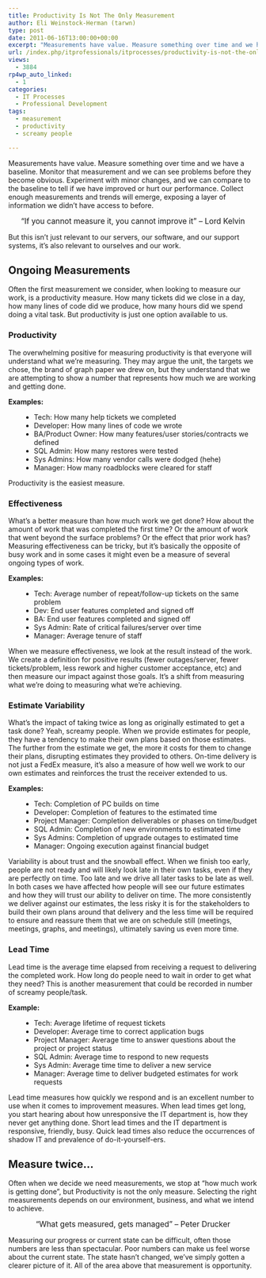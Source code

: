 ```yaml
---
title: Productivity Is Not The Only Measurement
author: Eli Weinstock-Herman (tarwn)
type: post
date: 2011-06-16T13:00:00+00:00
excerpt: "Measurements have value. Measure something over time and we have a baseline. Monitor that measurement and we can see problems before they become obvious. Experiment with minor changes, and we can compare to the baseline to tell if we have improved or hurt our performance. Collect enough measurements and trends will emerge, exposing a layer of information we didn't have access to before."
url: /index.php/itprofessionals/itprocesses/productivity-is-not-the-only/
views:
  - 3884
rp4wp_auto_linked:
  - 1
categories:
  - IT Processes
  - Professional Development
tags:
  - measurement
  - productivity
  - screamy people

---
```

Measurements have value. Measure something over time and we have a baseline. Monitor that measurement and we can see problems before they become obvious. Experiment with minor changes, and we can compare to the baseline to tell if we have improved or hurt our performance. Collect enough measurements and trends will emerge, exposing a layer of information we didn&#8217;t have access to before.

<quote style="text-align: center; display: block; font-size: 110%">&#8220;If you cannot measure it, you cannot improve it&#8221; &#8211; Lord Kelvin</quote>

But this isn&#8217;t just relevant to our servers, our software, and our support systems, it&#8217;s also relevant to ourselves and our work.

## Ongoing Measurements

Often the first measurement we consider, when looking to measure our work, is a productivity measure. How many tickets did we close in a day, how many lines of code did we produce, how many hours did we spend doing a vital task. But productivity is just one option available to us.

### Productivity

The overwhelming positive for measuring productivity is that everyone will understand what we&#8217;re measuring. They may argue the unit, the targets we chose, the brand of graph paper we drew on, but they understand that we are attempting to show a number that represents how much we are working and getting done.

**Examples:**

<ul style="margin-left: 2em">
  <li>
    Tech: How many help tickets we completed
  </li>
  <li>
    Developer: How many lines of code we wrote
  </li>
  <li>
    BA/Product Owner: How many features/user stories/contracts we defined
  </li>
  <li>
    SQL Admin: How many restores were tested
  </li>
  <li>
    Sys Admins: How many vendor calls were dodged (hehe)
  </li>
  <li>
    Manager: How many roadblocks were cleared for staff
  </li>
</ul>

Productivity is the easiest measure.

### Effectiveness

What&#8217;s a better measure than how much work we get done? How about the amount of work that was completed the first time? Or the amount of work that went beyond the surface problems? Or the effect that prior work has? Measuring effectiveness can be tricky, but it&#8217;s basically the opposite of busy work and in some cases it might even be a measure of several ongoing types of work.

**Examples:**

<ul style="margin-left: 2em">
  <li>
    Tech: Average number of repeat/follow-up tickets on the same problem
  </li>
  <li>
    Dev: End user features completed and signed off
  </li>
  <li>
    BA: End user features completed and signed off
  </li>
  <li>
    Sys Admin: Rate of critical failures/server over time
  </li>
  <li>
    Manager: Average tenure of staff
  </li>
</ul>

When we measure effectiveness, we look at the result instead of the work. We create a definition for positive results (fewer outages/server, fewer tickets/problem, less rework and higher customer acceptance, etc) and then measure our impact against those goals. It&#8217;s a shift from measuring what we&#8217;re doing to measuring what we&#8217;re achieving.

### Estimate Variability

What&#8217;s the impact of taking twice as long as originally estimated to get a task done? Yeah, screamy people. When we provide estimates for people, they have a tendency to make their own plans based on those estimates. The further from the estimate we get, the more it costs for them to change their plans, disrupting estimates they provided to others. On-time delivery is not just a FedEx measure, it&#8217;s also a measure of how well we work to our own estimates and reinforces the trust the receiver extended to us.

**Examples:**

<ul style="margin-left: 2em">
  <li>
    Tech: Completion of PC builds on time
  </li>
  <li>
    Developer: Completion of features to the estimated time
  </li>
  <li>
    Project Manager: Completion deliverables or phases on time/budget
  </li>
  <li>
    SQL Admin: Completion of new environments to estimated time
  </li>
  <li>
    Sys Admins: Completion of upgrade outages to estimated time
  </li>
  <li>
    Manager: Ongoing execution against financial budget
  </li>
</ul>

Variability is about trust and the snowball effect. When we finish too early, people are not ready and will likely look late in their own tasks, even if they are perfectly on time. Too late and we drive all later tasks to be late as well. In both cases we have affected how people will see our future estimates and how they will trust our ability to deliver on time. The more consistently we deliver against our estimates, the less risky it is for the stakeholders to build their own plans around that delivery and the less time will be required to ensure and reassure them that we are on schedule still (meetings, meetings, graphs, and meetings), ultimately saving us even more time.

### Lead Time

Lead time is the average time elapsed from receiving a request to delivering the completed work. How long do people need to wait in order to get what they need? This is another measurement that could be recorded in number of screamy people/task.

**Example:**

<ul style="margin-left: 2em">
  <li>
    Tech: Average lifetime of request tickets
  </li>
  <li>
    Developer: Average time to correct application bugs
  </li>
  <li>
    Project Manager: Average time to answer questions about the project or project status
  </li>
  <li>
    SQL Admin: Average time to respond to new requests
  </li>
  <li>
    Sys Admin: Average time time to deliver a new service
  </li>
  <li>
    Manager: Average time to deliver budgeted estimates for work requests
  </li>
</ul>

Lead time measures how quickly we respond and is an excellent number to use when it comes to improvement measures. When lead times get long, you start hearing about how unresponsive the IT department is, how they never get anything done. Short lead times and the IT department is responsive, friendly, busy. Quick lead times also reduce the occurrences of shadow IT and prevalence of do-it-yourself-ers. 

## Measure twice&#8230;

Often when we decide we need measurements, we stop at &#8220;how much work is getting done&#8221;, but Productivity is not the only measure. Selecting the right measurements depends on our environment, business, and what we intend to achieve.

<quote style="text-align: center; display: block; font-size: 110%">&#8220;What gets measured, gets managed&#8221; &#8211; Peter Drucker</quote>

Measuring our progress or current state can be difficult, often those numbers are less than spectacular. Poor numbers can make us feel worse about the current state. The state hasn&#8217;t changed, we&#8217;ve simply gotten a clearer picture of it. All of the area above that measurement is opportunity.